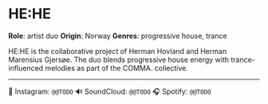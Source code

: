 # HE:HE

**Role**: artist duo
**Origin**: Norway
**Genres**: progressive house, trance

HE:HE is the collaborative project of Herman Hovland and Herman Marensius Gjersøe. The duo blends progressive house energy with trance-influenced melodies as part of the COMMA. collective.

---

📡 Instagram: `@@TODO`
🔊 SoundCloud: `@@TODO`
🎧 Spotify: `@@TODO`
